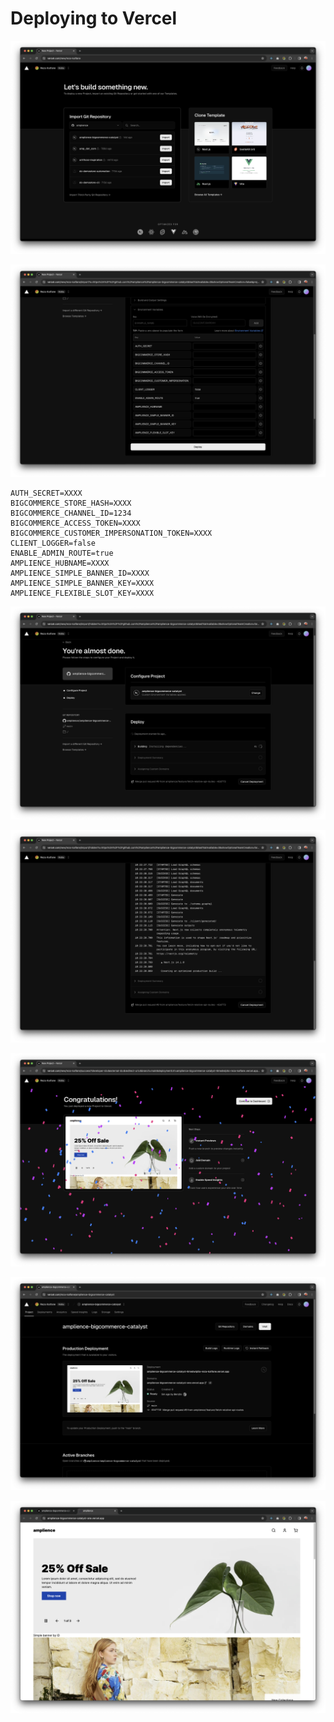 # Deploying to Vercel

![Vercel select project](./media/vercel-select-project.png)

![Vercel setup environment variables](./media/vercel-setup-env-variables.png)

```
AUTH_SECRET=XXXX
BIGCOMMERCE_STORE_HASH=XXXX
BIGCOMMERCE_CHANNEL_ID=1234
BIGCOMMERCE_ACCESS_TOKEN=XXXX
BIGCOMMERCE_CUSTOMER_IMPERSONATION_TOKEN=XXXX
CLIENT_LOGGER=false
ENABLE_ADMIN_ROUTE=true
AMPLIENCE_HUBNAME=XXXX
AMPLIENCE_SIMPLE_BANNER_ID=XXXX
AMPLIENCE_SIMPLE_BANNER_KEY=XXXX
AMPLIENCE_FLEXIBLE_SLOT_KEY=XXXX
```

![Vercel build 1](./media/vercel-build-1.png)

![Vercel build 2](./media/vercel-build-2.png)

![Vercel Deployed](./media/vercel-deployed.png)

![Vercel Dashboard](./media/vercel-dashboard.png)

![Vercel Deployed URL](./media/vercel-deployed-url.png)
